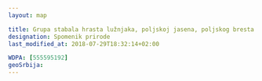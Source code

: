 ```yaml
---
layout: map

title: Grupa stabala hrasta lužnjaka, poljskoj jasena, poljskog bresta i sitnolisne lipe – Ljubičevo
designation: Spomenik prirode
last_modified_at: 2018-07-29T18:32:14+02:00

WDPA: [555595192]
geoSrbija:
---
```

